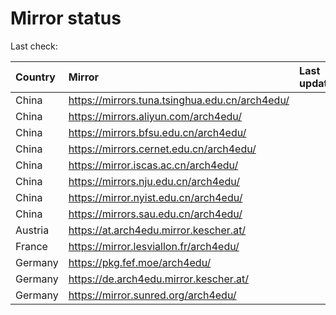 <script src="./time.js"></script>
# Mirror status
Last check: <script type="text/javascript">localize(1731536454.8873956);</script>

|Country|Mirror|Last update|
|:------|:-----|:----------|
|China|https://mirrors.tuna.tsinghua.edu.cn/arch4edu/|<script type="text/javascript">localize(1731480105);</script>|
|China|https://mirrors.aliyun.com/arch4edu/|<script type="text/javascript">localize(1731480105);</script>|
|China|https://mirrors.bfsu.edu.cn/arch4edu/|<script type="text/javascript">localize(1731480105);</script>|
|China|https://mirrors.cernet.edu.cn/arch4edu/|<script type="text/javascript">localize(1731480105);</script>|
|China|https://mirror.iscas.ac.cn/arch4edu/|<script type="text/javascript">localize(1731480105);</script>|
|China|https://mirrors.nju.edu.cn/arch4edu/|<script type="text/javascript">localize(1731480105);</script>|
|China|https://mirror.nyist.edu.cn/arch4edu/|<script type="text/javascript">localize(1731480105);</script>|
|China|https://mirrors.sau.edu.cn/arch4edu/|<script type="text/javascript">localize(1729319991);</script>|
|Austria|https://at.arch4edu.mirror.kescher.at/|<script type="text/javascript">localize(1731480105);</script>|
|France|https://mirror.lesviallon.fr/arch4edu/|<script type="text/javascript">localize(1731480105);</script>|
|Germany|https://pkg.fef.moe/arch4edu/|<script type="text/javascript">localize(1731480105);</script>|
|Germany|https://de.arch4edu.mirror.kescher.at/|<script type="text/javascript">localize(1731480105);</script>|
|Germany|https://mirror.sunred.org/arch4edu/|<script type="text/javascript">localize(1731480105);</script>|

<script src="./tablefilter/tablefilter.js"></script>
<script src="./table.js"></script>